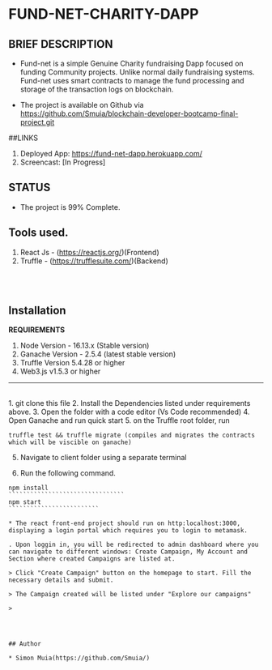 <h1> FUND-NET-CHARITY-DAPP</h1>


## BRIEF DESCRIPTION

* Fund-net is a simple Genuine Charity fundraising Dapp focused on funding Community projects. Unlike normal daily fundraising systems. Fund-net uses smart contracts to manage the fund processing and storage of the transaction logs on blockchain.

* The project is available on Github via https://github.com/Smuia/blockchain-developer-bootcamp-final-project.git


##LINKS
1. Deployed App: https://fund-net-dapp.herokuapp.com/
2. Screencast: [In Progress]

## STATUS

* The project is 99% Complete.

## Tools used.
1. React Js - (https://reactjs.org/)(Frontend)
2. Truffle - (https://trufflesuite.com/)(Backend)

<br><br>

## Installation 

<strong>REQUIREMENTS</strong>
1. Node Version - 16.13.x (Stable version)
2. Ganache Version - 2.5.4 (latest stable version)
3. Truffle Version 5.4.28 or higher
4. Web3.js v1.5.3 or higher

<hr>
<br>
1. git clone this file 
2. Install the Dependencies  listed under requirements above.
3. Open the folder with a code editor (Vs Code recommended)
4. Open Ganache and run quick start 
5. on the Truffle root folder, run 

````````````````
truffle test && truffle migrate (compiles and migrates the contracts which will be viscible on ganache)
````````````````````````````````

5. Navigate to client folder using a separate terminal

6. Run the following command.
``````````````````````````````````
npm install
````````````````````````````````
npm start
`````````````````````````

* The react front-end project should run on http:localhost:3000, displaying a login portal which requires you to login to metamask.

. Upon loggin in, you will be redirected to admin dashboard where you can navigate to different windows: Create Campaign, My Account and Section where created Campaigns are listed at.

> Click "Create Campaign" button on the homepage to start. Fill the necessary details and submit.

> The Campaign created will be listed under "Explore our campaigns"

> 




## Author

* Simon Muia(https://github.com/Smuia/)


